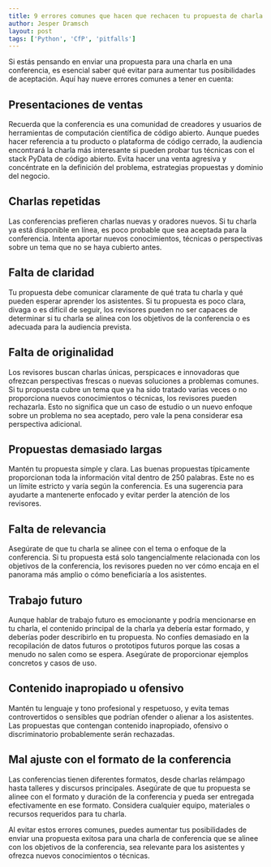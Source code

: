 ```yaml
---
title: 9 errores comunes que hacen que rechacen tu propuesta de charla para conferencias Python
author: Jesper Dramsch
layout: post
tags: ['Python', 'CfP', 'pitfalls']
---
```


Si estás pensando en enviar una propuesta para una charla en una conferencia, es esencial saber qué evitar para aumentar tus posibilidades de aceptación. Aquí hay nueve errores comunes a tener en cuenta:

## Presentaciones de ventas

Recuerda que la conferencia es una comunidad de creadores y usuarios de herramientas de computación científica de código abierto. Aunque puedes hacer referencia a tu producto o plataforma de código cerrado, la audiencia encontrará la charla más interesante si pueden probar tus técnicas con el stack PyData de código abierto. Evita hacer una venta agresiva y concéntrate en la definición del problema, estrategias propuestas y dominio del negocio.

## Charlas repetidas

Las conferencias prefieren charlas nuevas y oradores nuevos. Si tu charla ya está disponible en línea, es poco probable que sea aceptada para la conferencia. Intenta aportar nuevos conocimientos, técnicas o perspectivas sobre un tema que no se haya cubierto antes.

## Falta de claridad

Tu propuesta debe comunicar claramente de qué trata tu charla y qué pueden esperar aprender los asistentes. Si tu propuesta es poco clara, divaga o es difícil de seguir, los revisores pueden no ser capaces de determinar si tu charla se alinea con los objetivos de la conferencia o es adecuada para la audiencia prevista.

## Falta de originalidad

Los revisores buscan charlas únicas, perspicaces e innovadoras que ofrezcan perspectivas frescas o nuevas soluciones a problemas comunes. Si tu propuesta cubre un tema que ya ha sido tratado varias veces o no proporciona nuevos conocimientos o técnicas, los revisores pueden rechazarla. Esto no significa que un caso de estudio o un nuevo enfoque sobre un problema no sea aceptado, pero vale la pena considerar esa perspectiva adicional.

## Propuestas demasiado largas

Mantén tu propuesta simple y clara. Las buenas propuestas típicamente proporcionan toda la información vital dentro de 250 palabras. Este no es un límite estricto y varía según la conferencia. Es una sugerencia para ayudarte a mantenerte enfocado y evitar perder la atención de los revisores.

## Falta de relevancia

Asegúrate de que tu charla se alinee con el tema o enfoque de la conferencia. Si tu propuesta está solo tangencialmente relacionada con los objetivos de la conferencia, los revisores pueden no ver cómo encaja en el panorama más amplio o cómo beneficiaría a los asistentes.

## Trabajo futuro

Aunque hablar de trabajo futuro es emocionante y podría mencionarse en tu charla, el contenido principal de la charla ya debería estar formado, y deberías poder describirlo en tu propuesta. No confíes demasiado en la recopilación de datos futuros o prototipos futuros porque las cosas a menudo no salen como se espera. Asegúrate de proporcionar ejemplos concretos y casos de uso.

## Contenido inapropiado u ofensivo

Mantén tu lenguaje y tono profesional y respetuoso, y evita temas controvertidos o sensibles que podrían ofender o alienar a los asistentes. Las propuestas que contengan contenido inapropiado, ofensivo o discriminatorio probablemente serán rechazadas.

## Mal ajuste con el formato de la conferencia

Las conferencias tienen diferentes formatos, desde charlas relámpago hasta talleres y discursos principales. Asegúrate de que tu propuesta se alinee con el formato y duración de la conferencia y pueda ser entregada efectivamente en ese formato. Considera cualquier equipo, materiales o recursos requeridos para tu charla.

Al evitar estos errores comunes, puedes aumentar tus posibilidades de enviar una propuesta exitosa para una charla de conferencia que se alinee con los objetivos de la conferencia, sea relevante para los asistentes y ofrezca nuevos conocimientos o técnicas.
